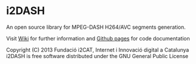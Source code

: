 # i2DASH
An open source library for MPEG-DASH H264/AVC segments generation.

Visit [Wiki](https://github.com/ua-i2cat/i2DASH/wiki) for further information and [Github pages](http://ua-i2cat.github.io/i2DASH) for code documentation

Copyright (C) 2013  Fundació i2CAT, Internet i Innovació digital a Catalunya<br>
i2DASH is free software distributed under the GNU General Public License
